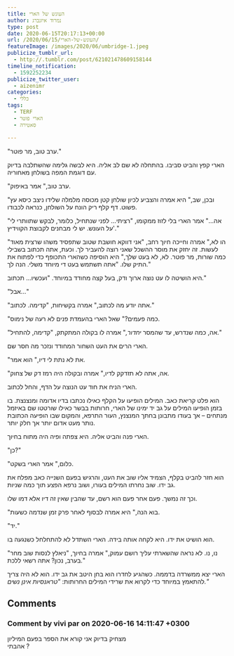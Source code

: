 ```yaml
---
title: העונש של הארי
author: נמרוד איזנברג
type: post
date: 2020-06-15T20:17:13+00:00
url: /2020/06/15/העונש-של-הארי/
featureImage: /images/2020/06/umbridge-1.jpeg
publicize_tumblr_url:
  - http://.tumblr.com/post/621021478609158144
timeline_notification:
  - 1592252234
publicize_twitter_user:
  - aizenimr
categories:
  - כללי
tags:
  - TERF
  - הארי פוטר
  - סאטירה

---
```

"ערב טוב, מר פוטר."

הארי קפץ והביט סביבו. בהתחלה לא שם לב אליה. היא לבשה גלימה שהשתלבה בדיוק עם דוגמת המפה בשולחן מאחוריה.

"ערב טוב," אמר באיפוק.

"ובכן, שב," היא אמרה והצביע לכיון שולחן קטן מכוסה מלמלה שלידו ניצב כיסא עץ פשוט. דף קלף ריק הונח על השולחן, כנראה לכבודו.

"אה&#8230;" אמר הארי בלי לזוז ממקומו, "רציתי&#8230; לפני שנתחיל, כלומר, לבקש שתוותרי לי על העונש. יש לי מבחנים לקבוצת הקווידיץ'."

"הו לא," אמרה וחייכה חיוך רחב, "אני דווקא חושבת שטוב שתפסיד משהו שרצית מאוד לעשות. זה יחזק את מוסר ההשכל שאני רוצה להעביר לך. וכעת, אתה תכתוב בשבילי כמה שורות, מר פוטר. לא, לא בעט שלך," היא הוסיפה כשהארי התכופף כדי לפתוח את התיק שלו. "אתה תשתמש בעט די מיוחד משלי. הנה לך."

היא הושיטה לו עט נוצה ארוך ודק, בעל קצה מחודד במיוחד. "ועכשיו&#8230; תכתוב."

"אבל&#8230;"

"אתה יודע מה לכתוב," אמרה בקשיחות, "קדימה. לכתוב."

"כמה פעמים?" שאל הארי בהעמדת פנים לא רעה של נימוס.

"אה, כמה שנדרש, עד שהמסר _יחדור,_" אמרה לו בקולה המתקתק, "קדימה, להתחיל."

הארי הרים את העט השחור המחודד ונזכר מה חסר שם.

"את לא נתת לי דיו," הוא אמר.

"אה, אתה לא תזדקק לדיו," אמרה ובקולה היה רמז דק של צחוק.

הארי הניח את חוד עט הנוצה על הדף, והחל לכתוב.

הוא פלט קריאת כאב. המילים הופיעו על הקלף כאילו נכתבו בדיו אדומה ומנצנצת. בו בזמן הופיעו המילים על גב יד ימינו של הארי, חרותות בבשר כאילו שורטטו שם באיזמל מנתחים &#8211; אך בעודו מתבונן בחתך המנצנץ, העור התרפא, והמקום שבו הופיעה הכתובת נותר מעט אדום יותר אך חלק יותר.

הארי פנה והביט אליה. היא צפתה ופיה היה מתוח בחיוך.

"כן?"

"כלום," אמר הארי בשקט.

הוא חזר להביט בקלף, הצמיד אליו שוב את העט, והרגיש בפעם השנייה כאב מפלח את גב ידו. שוב נחרתו המילים בעורו, ושוב נרפא הפצע תוך כמה שניות.

וכך זה נמשך. פעם אחר פעם הוא רשם, עד שהבין שאין זה דיו אלא דמו שלו.

"בוא הנה," היא אמרה לבסוף לאחר פרק זמן שנדמה כשעות.

"יד."

הוא הושיט את ידו. היא לקחה אותה בידה. הארי השתדל לא להתחלחל כשנגעה בו.

"נו, נו. לא נראה שהשארתי עליך רושם עמוק," אמרה בחיוך, "ניאלץ לנסות שוב מחר בערב, נכון? אתה רשאי ללכת."

הארי יצא ממשרדה בדממה. כשהגיע לחדרו הוא בחן היטב את גב ידו. הוא לא היה צריך להתאמץ במיוחד כדי לקרוא את שרידי המילים החרותות: _"טראנסיות אינן נשים."_

## Comments

### Comment by vivi par on 2020-06-16 14:11:47 +0300
מצחיק בדיוק אני קורא את הספר בפעם המיליון  
אהבתי ?